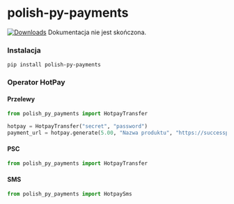 # polish-py-payments
[![Downloads](https://static.pepy.tech/personalized-badge/polish-py-payments?period=total&units=international_system&left_color=black&right_color=blue&left_text=Downloads)](https://pepy.tech/project/polish-py-payments)
Dokumentacja nie jest skończona.

### Instalacja
```pip install polish-py-payments```

### Operator HotPay
#### Przelewy
```python
from polish_py_payments import HotpayTransfer

hotpay = HotpayTransfer("secret", "password")
payment_url = hotpay.generate(5.00, "Nazwa produktu", "https://successpage.com", "wlasne id zamowienia")
```
#### PSC
```python
from polish_py_payments import HotpayTransfer


```
#### SMS
```python
from polish_py_payments import HotpaySms
```